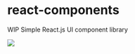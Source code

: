 # react-components
WIP Simple React.js UI component library 

![](https://s4.gifyu.com/images/ezgif-1-41be43e0c6aa.gif)
